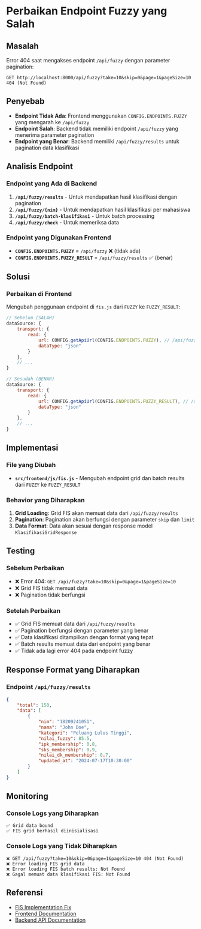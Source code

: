 # Perbaikan Endpoint Fuzzy yang Salah

## Masalah
Error 404 saat mengakses endpoint `/api/fuzzy` dengan parameter pagination:
```
GET http://localhost:8000/api/fuzzy?take=10&skip=0&page=1&pageSize=10 404 (Not Found)
```

## Penyebab
- **Endpoint Tidak Ada**: Frontend menggunakan `CONFIG.ENDPOINTS.FUZZY` yang mengarah ke `/api/fuzzy`
- **Endpoint Salah**: Backend tidak memiliki endpoint `/api/fuzzy` yang menerima parameter pagination
- **Endpoint yang Benar**: Backend memiliki `/api/fuzzy/results` untuk pagination data klasifikasi

## Analisis Endpoint

### Endpoint yang Ada di Backend
1. **`/api/fuzzy/results`** - Untuk mendapatkan hasil klasifikasi dengan pagination
2. **`/api/fuzzy/{nim}`** - Untuk mendapatkan hasil klasifikasi per mahasiswa
3. **`/api/fuzzy/batch-klasifikasi`** - Untuk batch processing
4. **`/api/fuzzy/check`** - Untuk memeriksa data

### Endpoint yang Digunakan Frontend
- **`CONFIG.ENDPOINTS.FUZZY`** = `/api/fuzzy` ❌ (tidak ada)
- **`CONFIG.ENDPOINTS.FUZZY_RESULT`** = `/api/fuzzy/results` ✅ (benar)

## Solusi

### Perbaikan di Frontend
Mengubah penggunaan endpoint di `fis.js` dari `FUZZY` ke `FUZZY_RESULT`:

```javascript
// Sebelum (SALAH)
dataSource: {
    transport: {
        read: {
            url: CONFIG.getApiUrl(CONFIG.ENDPOINTS.FUZZY), // /api/fuzzy
            dataType: "json"
        }
    },
    // ...
}

// Sesudah (BENAR)
dataSource: {
    transport: {
        read: {
            url: CONFIG.getApiUrl(CONFIG.ENDPOINTS.FUZZY_RESULT), // /api/fuzzy/results
            dataType: "json"
        }
    },
    // ...
}
```

## Implementasi

### File yang Diubah
- **`src/frontend/js/fis.js`** - Mengubah endpoint grid dan batch results dari `FUZZY` ke `FUZZY_RESULT`

### Behavior yang Diharapkan
1. **Grid Loading**: Grid FIS akan memuat data dari `/api/fuzzy/results`
2. **Pagination**: Pagination akan berfungsi dengan parameter `skip` dan `limit`
3. **Data Format**: Data akan sesuai dengan response model `KlasifikasiGridResponse`

## Testing

### Sebelum Perbaikan
- ❌ Error 404: `GET /api/fuzzy?take=10&skip=0&page=1&pageSize=10`
- ❌ Grid FIS tidak memuat data
- ❌ Pagination tidak berfungsi

### Setelah Perbaikan
- ✅ Grid FIS memuat data dari `/api/fuzzy/results`
- ✅ Pagination berfungsi dengan parameter yang benar
- ✅ Data klasifikasi ditampilkan dengan format yang tepat
- ✅ Batch results memuat data dari endpoint yang benar
- ✅ Tidak ada lagi error 404 pada endpoint fuzzy

## Response Format yang Diharapkan

### Endpoint `/api/fuzzy/results`
```json
{
    "total": 150,
    "data": [
        {
            "nim": "18209241051",
            "nama": "John Doe",
            "kategori": "Peluang Lulus Tinggi",
            "nilai_fuzzy": 85.5,
            "ipk_membership": 0.8,
            "sks_membership": 0.9,
            "nilai_dk_membership": 0.7,
            "updated_at": "2024-07-17T10:30:00"
        }
    ]
}
```

## Monitoring

### Console Logs yang Diharapkan
```
✅ Grid data bound
✅ FIS grid berhasil diinisialisasi
```

### Console Logs yang Tidak Diharapkan
```
❌ GET /api/fuzzy?take=10&skip=0&page=1&pageSize=10 404 (Not Found)
❌ Error loading FIS grid data
❌ Error loading FIS batch results: Not Found
❌ Gagal memuat data klasifikasi FIS: Not Found
```

## Referensi
- [FIS Implementation Fix](../backend/FIS_IMPLEMENTATION_FIX.md)
- [Frontend Documentation](README.md)
- [Backend API Documentation](../backend/README.md) 